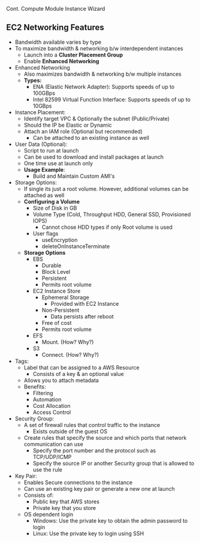 Cont. Compute Module Instance Wizard

## EC2 Networking Features
- Bandwidth available varies by type
- To maximize bandwidth & networking b/w interdependent instances
	- Launch into a **Cluster Placement Group**
	- Enable **Enhanced Networking**
- Enhanced Networking
	- Also maximizes bandwidth & networking b/w multiple instances
	- **Types:**
		- ENA (Elastic Network Adapter): Supports speeds of up to 100GBps
		- Intel 82599 Virtual Function Interface: Supports speeds of up to 10GBps
- Instance Placement:
	- Identify target VPC & Optionally the subnet (Public/Private)
	- Should the IP be Elastic or Dynamic
	- Attach an IAM role (Optional but recommended)
		- Can be attached to an existing instance as well
- User Data (Optional):
	- Script to run at launch
	- Can be used to download and install packages at launch
	- One time use at launch only
	- **Usage Example**: 
		- Build and Maintain Custom AMI's 
- Storage Options:
	- If single its just a root volume. However, additional volumes can be attached as well
	- **Configuring a Volume**
		- Size of Disk in GB
		- Volume Type (Cold, Throughput HDD, General SSD, Provisioned IOPS)
			- Cannot chose HDD types if only Root volume is used
		- User flags
			- useEncryption
			- deleteOnInstanceTerminate
	- **Storage Options**
		- EBS
			- Durable
			- Block Level
			- Persistent
			- Permits root volume
		- EC2 Instance Store
			- Ephemeral Storage
				- Provided with EC2 Instance
			- Non-Persistent
				- Data persists after reboot
			- Free of cost
			- Permits root volume
		- EFS
			- Mount. (How? Why?)
		- S3
			- Connect. (How? Why?)
- Tags:
	- Label that can be assigned to a AWS Resource
		- Consists of a key & an optional value
	- Allows you to attach metadata
	- Benefits:
		- Filtering
		- Automation
		- Cost Allocation
		- Access Control
- Security Group:
	- A set of firewall rules that control traffic to the instance
		- Exists outside of the guest OS
	- Create rules that specify the source and which ports that network communication can use
		- Specify the port number and the protocol such as TCP/UDP/ICMP
		- Specify the source IP or another Security group that is allowed to use the rule
- Key Pair:
	- Enables Secure connections to the instance
	- Can use an existing key pair or generate a new one at launch
	- Consists of:
		- Public key that AWS stores
		- Private key that you store
	- OS dependent login
		- Windows: Use the private key to obtain the admin password to login 
		- Linux: Use the private key to login using SSH
